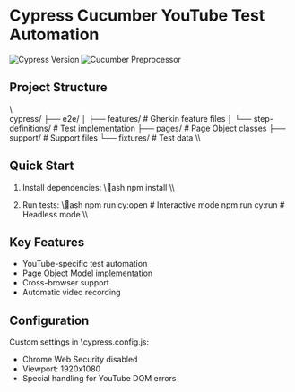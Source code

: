 ﻿# Cypress Cucumber YouTube Test Automation

![Cypress Version](https://img.shields.io/badge/Cypress-14.2.1-brightgreen)
![Cucumber Preprocessor](https://img.shields.io/badge/Cucumber%20Preprocessor-22.0.1-blue)

## Project Structure
\\\
cypress/
├── e2e/
│   ├── features/            # Gherkin feature files
│   └── step-definitions/    # Test implementation
├── pages/                   # Page Object classes
├── support/                 # Support files
└── fixtures/                # Test data
\\\

## Quick Start
1. Install dependencies:
\\\ash
npm install
\\\

2. Run tests:
\\\ash
npm run cy:open   # Interactive mode
npm run cy:run    # Headless mode
\\\

## Key Features
- YouTube-specific test automation
- Page Object Model implementation
- Cross-browser support
- Automatic video recording

## Configuration
Custom settings in \cypress.config.js\:
- Chrome Web Security disabled
- Viewport: 1920x1080
- Special handling for YouTube DOM errors


